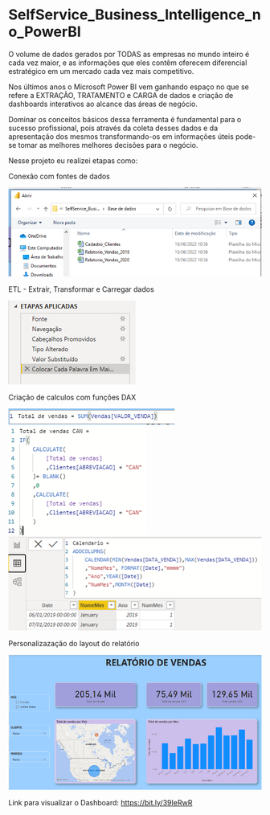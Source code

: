 # SelfService_Business_Intelligence_no_PowerBI
 
O volume de dados gerados por TODAS as empresas no mundo inteiro é cada vez maior, e as informações que eles contêm oferecem diferencial estratégico em um mercado cada vez mais competitivo.

Nos últimos anos o Microsoft Power BI vem ganhando espaço no que se refere a EXTRAÇÃO, TRATAMENTO e CARGA de dados e criação de dashboards interativos ao alcance das áreas de negócio.

Dominar os conceitos básicos dessa ferramenta é fundamental para o sucesso profissional, pois através da coleta desses dados e da apresentação dos mesmos transformando-os em informações úteis pode-se tomar as melhores melhores decisões para o negócio.

Nesse projeto eu realizei etapas como:

Conexão com fontes de dados

![BaseDados](https://github.com/MatheusFCBarros/SelfService_Business_Intelligence_no_PowerBI/blob/main/Imagens/importando_base_dados.png)

ETL - Extrair, Transformar e Carregar dados

![ETL](https://github.com/MatheusFCBarros/SelfService_Business_Intelligence_no_PowerBI/blob/main/Imagens/ETL.png)

Criação de calculos com funções DAX

![DAX1](https://github.com/MatheusFCBarros/SelfService_Business_Intelligence_no_PowerBI/blob/main/Imagens/DAX1.png)
![DAX2](https://github.com/MatheusFCBarros/SelfService_Business_Intelligence_no_PowerBI/blob/main/Imagens/DAX2.png)
![DAX3](https://github.com/MatheusFCBarros/SelfService_Business_Intelligence_no_PowerBI/blob/main/Imagens/DAX3.png)

Personalizazação do layout do relatório

![Dashboard](https://github.com/MatheusFCBarros/SelfService_Business_Intelligence_no_PowerBI/blob/main/Imagens/Dashboard.png)



Link para visualizar o Dashboard: https://bit.ly/39IeRwR
